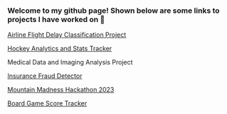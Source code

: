 ### Welcome to my github page! Shown below are some links to projects I have worked on 👋

[Airline Flight Delay Classification Project](https://github.com/FraserW123/airline_project)

[Hockey Analytics and Stats Tracker](https://github.com/FraserW123/Hockey-Team-Player-Stats)

Medical Data and Imaging Analysis Project

[Insurance Fraud Detector](https://github.sfu.ca/jkk23/FraudDetection)

[Mountain Madness Hackathon 2023](https://github.com/Preacho/Hackathon-Feb-18th-2023)

[Board Game Score Tracker](https://github.com/FraserW123/CoopAchievement)

<!--
**FraserW123/FraserW123** is a ✨ _special_ ✨ repository because its `README.md` (this file) appears on your GitHub profile.

Here are some ideas to get you started:

- 🔭 I’m currently working on ...
- 🌱 I’m currently learning ...
- 👯 I’m looking to collaborate on ...
- 🤔 I’m looking for help with ...
- 💬 Ask me about ...
- 📫 How to reach me: ...
- 😄 Pronouns: ...
- ⚡ Fun fact: ...
https://github.com/sfu-cmpt340/Rapid-Medical-Imaging-Examination
-->
